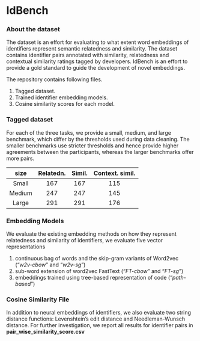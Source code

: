 # IdBench
### About the dataset
The dataset is an effort for evaluating to what extent word embeddings of identifiers represent semantic relatedness and similarity. The dataset contains identifier pairs annotated with similarity, relatedness and contextual similarity ratings tagged by developers. IdBench is an effort to provide a gold standard to guide the development of novel embeddings. 

The repository contains following files.
1. Tagged dataset.
2. Trained identifier embedding models.
3. Cosine similarity scores for each model.

### Tagged dataset
For each of the three tasks, we provide a small, medium, and large benchmark, which differ by the thresholds used during data cleaning. The smaller benchmarks use stricter thresholds and hence provide higher agreements between the participants, whereas the larger benchmarks offer more pairs.

|size|Relatedn.|Simil.|Context. simil.|
|:-----:|:----:|:-----:|:----:|
|Small  |  167|167|115 |
|Medium |  247|247|145 |
|Large  |  291|291|176 |

### Embedding Models
We evaluate the existing embedding methods on how they represent relatedness and similarity of identifiers, we evaluate five vector representations
1. continuous bag of words and the skip-gram variants of Word2vec (“_w2v-cbow_” and “_w2v-sg_”)
2. sub-word extension of word2vec FastText (“_FT-cbow_” and “_FT-sg_”)
3. embeddings trained using tree-based representation of code (“_path-based_”)

### Cosine Similarity File
In addition to neural embeddings of identifiers, we also evaluate two string distance functions: Levenshtein’s edit distance and Needleman-Wunsch distance. For further investigation, we report all results for identifier pairs in **pair_wise_similarity_score.csv**
